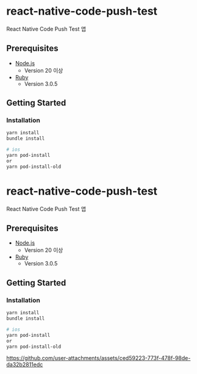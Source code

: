 
# react-native-code-push-test
React Native Code Push Test 앱 

## Prerequisites

- [Node.js](https://nodejs.org/)
    - Version 20 이상
- [Ruby]()
    - Version 3.0.5


## Getting Started

### Installation

```bash
yarn install
bundle install

# ios
yarn pod-install
or
yarn pod-install-old
```


# react-native-code-push-test
React Native Code Push Test 앱

## Prerequisites

- [Node.js](https://nodejs.org/)
  - Version 20 이상
- [Ruby]()
  - Version 3.0.5


## Getting Started

### Installation

```bash
yarn install
bundle install

# ios
yarn pod-install
or
yarn pod-install-old
```

https://github.com/user-attachments/assets/ced59223-773f-478f-98de-da32b2811edc

